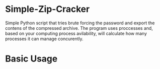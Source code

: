 # Simple-Zip-Cracker
Simple Python script that tries brute forcing the password and export the contens of the compressed archive. The program uses proccesses and, based on your computing process avilability, will calculate how many processes it can manage concurently.

# Basic Usage
